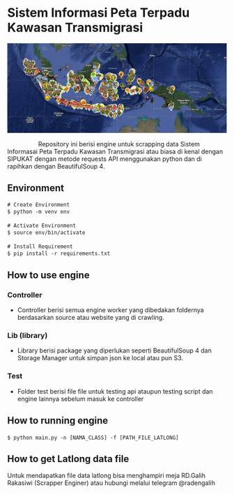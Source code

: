 # Sistem Informasi Peta Terpadu Kawasan Transmigrasi
![Maps Sipukat All Category](src/asset/image/image.png)
    
&nbsp;&nbsp;&nbsp;&nbsp;&nbsp;&nbsp;&nbsp;&nbsp;&nbsp;&nbsp;&nbsp;&nbsp;&nbsp;&nbsp;&nbsp;&nbsp;&nbsp;&nbsp;Repository ini berisi engine untuk scrapping data Sistem Informasai Peta Terpadu Kawasan Transmigrasi atau biasa di kenal dengan SIPUKAT dengan metode requests API menggunakan python dan di rapihkan dengan BeautifulSoup 4.

## Environment
```
# Create Environment
$ python -m venv env

# Activate Environment
$ source env/bin/activate

# Install Requirement 
$ pip install -r requirements.txt
```

## How to use engine
### Controller
- Controller berisi semua engine worker yang dibedakan foldernya berdasarkan source atau website yang di crawling. 

### Lib (library)
-  Library berisi package yang diperlukan seperti BeautifulSoup 4 dan Storage Manager untuk simpan json ke local atau pun S3.

### Test
- Folder test berisi file file untuk testing api ataupun testing script dan engine lainnya sebelum masuk ke controller

## How to running engine
```
$ python main.py -n [NAMA_CLASS] -f [PATH_FILE_LATLONG]
```

## How to get Latlong data file
Untuk mendapatkan file data latlong bisa menghampiri meja RD.Galih Rakasiwi (Scrapper Enginer) atau hubungi melalui telegram @radengalih